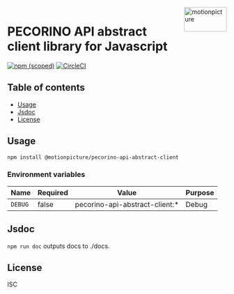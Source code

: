 <img src="https://motionpicture.jp/images/common/logo_01.svg" alt="motionpicture" title="motionpicture" align="right" height="56" width="98"/>

# PECORINO API abstract client library for Javascript

[![npm (scoped)](https://img.shields.io/npm/v/@motionpicture/pecorino-api-abstract-client.svg)](https://www.npmjs.com/package/@motionpicture/pecorino-api-abstract-client)
[![CircleCI](https://circleci.com/gh/motionpicture/pecorino-api-abstract-client.svg?style=shield)](https://circleci.com/gh/motionpicture/pecorino-api-abstract-client)


## Table of contents

* [Usage](#usage)
* [Jsdoc](#jsdoc)
* [License](#license)


## Usage

```shell
npm install @motionpicture/pecorino-api-abstract-client
```

### Environment variables

| Name    | Required | Value                          | Purpose |
| ------- | -------- | ------------------------------ | ------- |
| `DEBUG` | false    | pecorino-api-abstract-client:* | Debug   |


## Jsdoc

`npm run doc` outputs docs to ./docs.

## License

ISC
